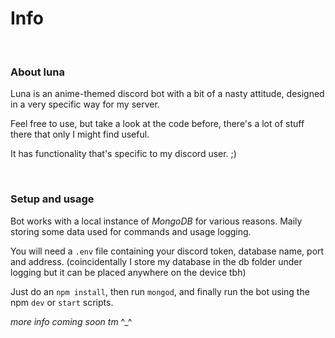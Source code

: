 # Info
<br>

### About luna

Luna is an anime-themed discord bot with a bit of a nasty attitude, designed in a very specific way for my server. 

Feel free to use, but take a look at the code before, there's a lot of stuff there that only I might find useful. 

It has functionality that's specific to my discord user. ;) 

<br>

### Setup and usage

Bot works with a local instance of *MongoDB* for various reasons. Maily storing some data used for commands and usage logging.

You will need a `.env` file containing your discord token, database name, port and address. (coincidentally I store my database in the db folder under logging but it can be placed anywhere on the device tbh)

Just do an `npm install`, then run `mongod`, and finally run the bot using the npm `dev` or `start` scripts.



*more info coming soon tm* ^_^
